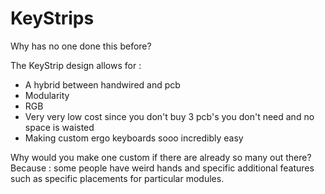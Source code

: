 # KeyStrips

Why has no one done this before?

The KeyStrip design allows for :

- A hybrid between handwired and pcb
- Modularity
- RGB
- Very very low cost since you don't buy 3 pcb's you don't need and no space is waisted
- Making custom ergo keyboards sooo incredibly easy 

Why would you make one custom if there are already so many out there? Because : some people have weird hands and specific additional features such as specific placements for particular modules.
